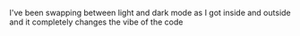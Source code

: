 I've been swapping between light and dark mode as I got inside and outside and it completely changes the vibe of the code

